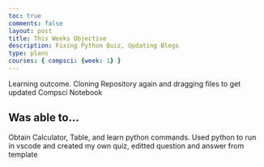 ```yaml
---
toc: true
comments: false
layout: post
title: This Weeks Objective
description: Fixing Python Quiz, Updating Blogs
type: plans
courses: { compsci: {week: 1} }
---
```



Learning outcome. Cloning Repository again and dragging files to get updated Compsci Notebook

## Was able to...
Obtain Calculator, Table, and learn python commands. Used python to run in vscode and created my own quiz, editted question and answer from template 

